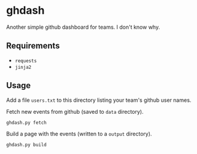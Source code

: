 ghdash
======

Another simple github dashboard for teams. I don't know why.

## Requirements

- `requests`
- `jinja2`

## Usage

Add a file `users.txt` to this directory listing your team's github user names.

Fetch new events from github (saved to `data` directory).

```
ghdash.py fetch
```

Build a page with the events (written to a `output` directory).

```
ghdash.py build
```
